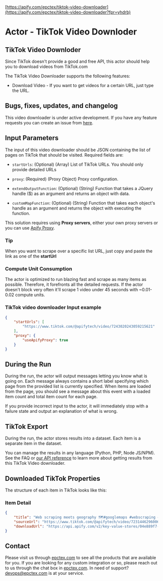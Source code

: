 [https://apify.com/epctex/tiktok-video-downloader](https://apify.com/epctex/tiktok-video-downloader?fpr=yhdrb)

# Actor - TikTok Video Downloder

## TikTok Video Downloder

Since TikTok doesn't provide a good and free API, this actor should help you to download videos from TikTok.com

The TikTok Video Downloader supports the following features:

-   Download Video - If you want to get videos for a certain URL, just type the URL.

## Bugs, fixes, updates, and changelog

This video downloader is under active development. If you have any feature requests you can create an issue from [here](https://github.com/epctex/tiktok-video-downloader/issues).


## Input Parameters

The input of this video downloader should be JSON containing the list of pages on TikTok that should be visited. Required fields are:

- `startUrls`: (Optional) (Array) List of TikTok URLs. You should only provide detailed URLs

- `proxy`: (Required) (Proxy Object) Proxy configuration.

- `extendOutputFunction`: (Optional) (String) Function that takes a JQuery handle ($) as an argument and returns an object with data.

- `customMapFunction`: (Optional) (String) Function that takes each object's handle as an argument and returns the object with executing the function.

This solution requires using **Proxy servers**, either your own proxy servers or you can use [Apify Proxy](https://www.apify.com/docs/proxy).

### Tip

When you want to scrape over a specific list URL, just copy and paste the link as one of the **startUrl**

### Compute Unit Consumption

The actor is optimized to run blazing fast and scrape as many items as possible. Therefore, it forefronts all the detailed requests. If the actor doesn't block very often it'll scrape 1 video under 45 seconds with ~0.01-0.02 compute units.

### TikTok video downloader Input example

```json
{
    "startUrls": [
        "https://www.tiktok.com/@apifytech/video/7243020243059215621"
    ],
    "proxy": {
        "useApifyProxy": true
    }
}
```

## During the Run

During the run, the actor will output messages letting you know what is going on. Each message always contains a short label specifying which page from the provided list is currently specified.
When items are loaded from the page, you should see a message about this event with a loaded item count and total item count for each page.

If you provide incorrect input to the actor, it will immediately stop with a failure state and output an explanation of what is wrong.

## TikTok Export

During the run, the actor stores results into a dataset. Each item is a separate item in the dataset.

You can manage the results in any language (Python, PHP, Node JS/NPM). See the FAQ or <a href="https://www.apify.com/docs/api" target="blank">our API reference</a> to learn more about getting results from this TikTok Video downloader.

## Downloaded TikTok Properties

The structure of each item in TikTok looks like this:

### Item Detail

```json
{
    "title": "Web scraping meets geography 🗺️#googlemaps #webscraping #dataextraction #geolocation #coordinates #api #data",
    "sourceUrl": "https://www.tiktok.com/@apifytech/video/7231446296006020379",
    "downloadUrl": "https://api.apify.com/v2/key-value-stores/04e889f7-a2c2-4ed3-ad68-e27c9700e68c/records/7231446296006020379"
}
```

## Contact 
Please visit us through [epctex.com](https://epctex.com) to see all the products that are available for you. If you are looking for any custom integration or so, please reach out to us through the chat box in [epctex.com](https://epctex.com). In need of support? [devops@epctex.com](mailto:devops@epctex.com) is at your service.
